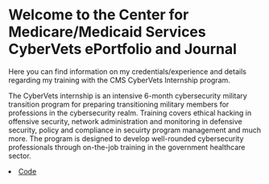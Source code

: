<h1>Welcome to the Center for Medicare/Medicaid Services CyberVets ePortfolio and Journal</h1>

Here you can find information on my credentials/experience and details regarding my training with the CMS CyberVets Internship program. 

The CyberVets internship is an intensive 6-month cybersecurity military transition program for preparing transitioning military members for professions in the cybersecurity realm.
Training covers ethical hacking in offensive security, network administration and monitoring in defensive security, policy and compliance in secuirty program management and much 
more.  The program is designed to develop well-rounded cybersecurity professionals through on-the-job training in the government healthcare sector.  

<li data-view-component="true" class="d-inline-flex">
<a id="code-tab" href="github.com/carmanm/CyberVets-Journal">                 
<span data-content="Code">Code</span>
</a></li>
